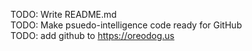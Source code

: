 TODO: Write README.md  
TODO: Make psuedo-intelligence code ready for GitHub  
TODO: add github to https://oreodog.us  
